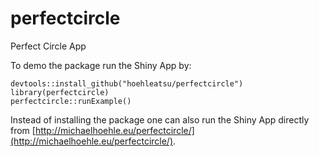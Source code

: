 # perfectcircle
Perfect Circle App

To demo the package run the Shiny App by:

    devtools::install_github("hoehleatsu/perfectcircle")
    library(perfectcircle)
    perfectcircle::runExample()

Instead of installing the package one can also run the Shiny App directly from
[http://michaelhoehle.eu/perfectcircle/](http://michaelhoehle.eu/perfectcircle/).
